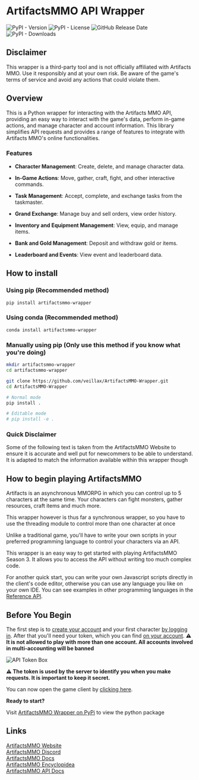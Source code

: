 # ArtifactsMMO API Wrapper

![PyPI - Version](https://img.shields.io/pypi/v/artifactsmmo-wrapper?label=Version)
![PyPI - License](https://img.shields.io/pypi/l/artifactsmmo-wrapper?label=License)
![GitHub Release Date](https://img.shields.io/github/release-date/Veillax/ArtifactsMMO-Wrapper?label=Release%20Date)
![PyPI - Downloads](https://img.shields.io/pypi/dm/artifactsmmo-wrapper?label=Downloads)

## Disclaimer

This wrapper is a third-party tool and is not officially affiliated with Artifacts MMO. Use it responsibly and at your own risk. Be aware of the game's terms of service and avoid any actions that could violate them.

## Overview

This is a Python wrapper for interacting with the Artifacts MMO API, providing an easy way to interact with the game's data, perform in-game actions, and manage character and account information. This library simplifies API requests and provides a range of features to integrate with Artifacts MMO's online functionalities.

### Features

- **Character Management**: Create, delete, and manage character data.

- **In-Game Actions**: Move, gather, craft, fight, and other interactive commands.

- **Task Management**: Accept, complete, and exchange tasks from the taskmaster.

- **Grand Exchange**: Manage buy and sell orders, view order history.

- **Inventory and Equipment Management**: View, equip, and manage items.

- **Bank and Gold Management**: Deposit and withdraw gold or items.

- **Leaderboard and Events**: View event and leaderboard data.

## How to install

### Using pip (Recommended method)

`pip install artifactsmmo-wrapper`

### Using conda (Recommended method)

`conda install artifactsmmo-wrapper`

### Manually using pip (Only use this method if you know what you're doing)

```bash
mkdir artifactsmmo-wrapper
cd artifactsmmo-wrapper

git clone https://github.com/veillax/ArtifactsMMO-Wrapper.git
cd ArtifactsMMO-Wrapper

# Normal mode
pip install .

# Editable mode
# pip install -e .

```

### Quick Disclaimer

Some of the following text is taken from the ArtifactsMMO Website to ensure it is accurate and well put for newcommers to be able to understand. It is adapted to match the information available within this wrapper though

## How to begin playing ArtifactsMMO

Artifacts is an asynchronous MMORPG in which you can control up to 5 characters at the same time. Your characters can fight monsters, gather resources, craft items and much more.

This wrapper however is thus far a synchronous wrapper, so you have to use the threading module to control more than one character at once

Unlike a traditional game, you'll have to write your own scripts in your preferred programming language to control your characters via an API.

This wrapper is an easy way to get started with playing ArtifactsMMO Season 3. It allows you to access the API without writing too much complex code.

For another quick start, you can write your own Javascript scripts directly in the client's code editor, otherwise you can use any language you like on your own IDE. You can see examples in other programming languages in the [Reference API](https://api.artifactsmmo.com/docs/#/).

## Before You Begin

The first step is to [create your account](https://artifactsmmo.com/account/create) and your first character [by logging in](https://artifactsmmo.com/account/characters). After that you'll need your token, which you can find [on your account](https://artifactsmmo.com/account/).
**⚠️ It is not allowed to play with more than one account. All accounts involved in multi-accounting will be banned**

![API Token Box](https://artifactsmmo.com/images/docs/token.png)

**⚠️ The token is used by the server to identify you when you make requests. It is important to keep it secret.**

You can now open the game client by [clicking here](https://artifactsmmo.com/client).

**Ready to start?**

Visit [ArtifactsMMO Wrapper on PyPi](https://pypi.org/project/artifactsmmo-wrapper/) to view the python package

## Links

[ArtifactsMMO Website](https://artifactsmmo.com/)  
[ArtifactsMMO Discord](https://discord.com/invite/prEBQ8a6Vs)  
[ArtifactsMMO Docs](https://docs.artifactsmmo.com/)  
[ArtifactsMMO Encyclopidea](https://artifactsmmo.com/encyclopedia)  
[ArtifactsMMO API Docs](https://api.artifactsmmo.com/docs/#/)
